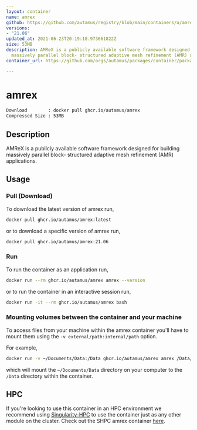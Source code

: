 ```yaml
---
layout: container
name: amrex
github: https://github.com/autamus/registry/blob/main/containers/a/amrex/spack.yaml
versions:
- "21.06"
updated_at: 2021-06-23T20:19:18.973661822Z
size: 53MB
description: AMReX is a publicly available software framework designed for building
  massively parallel block- structured adaptive mesh refinement (AMR) applications.
container_url: https://github.com/orgs/autamus/packages/container/package/amrex

---
```

# amrex
```bash 
Download        : docker pull ghcr.io/autamus/amrex
Compressed Size : 53MB
```

## Description
AMReX is a publicly available software framework designed for building massively parallel block- structured adaptive mesh refinement (AMR) applications.

## Usage
### Pull (Download)
To download the latest version of amrex run,

```bash
docker pull ghcr.io/autamus/amrex:latest
```

or to download a specific version of amrex run,

```bash
docker pull ghcr.io/autamus/amrex:21.06
```
### Run
To run the container as an application run,
```bash
docker run --rm ghcr.io/autamus/amrex amrex --version
```

or to run the container in an interactive session run,
```bash
docker run -it --rm ghcr.io/autamus/amrex bash
```

### Mounting volumes between the container and your machine
To access files from your machine within the amrex container you'll have to mount them using the `-v external/path:internal/path` option.

For example,
```bash
docker run -v ~/Documents/Data:/Data ghcr.io/autamus/amrex amrex /Data/myData.csv
```
which will mount the `~/Documents/Data` directory on your computer to the `/Data` directory within the container.

## HPC
If you're looking to use this container in an HPC environment we recommend using [Singularity-HPC](https://singularity-hpc.readthedocs.io) to use the container just as any other module on the cluster. Check out the SHPC amrex container [here](https://singularityhub.github.io/singularity-hpc/r/ghcr.io-autamus-amrex/).